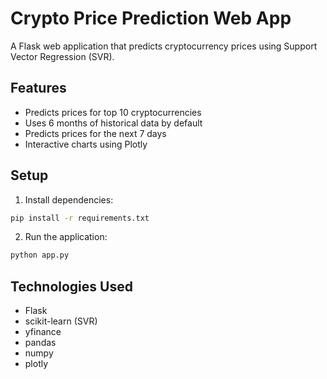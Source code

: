 # Crypto Price Prediction Web App

A Flask web application that predicts cryptocurrency prices using Support Vector Regression (SVR).

## Features
- Predicts prices for top 10 cryptocurrencies
- Uses 6 months of historical data by default
- Predicts prices for the next 7 days
- Interactive charts using Plotly

## Setup
1. Install dependencies:
```bash
pip install -r requirements.txt
```

2. Run the application:
```bash
python app.py
```

## Technologies Used
- Flask
- scikit-learn (SVR)
- yfinance
- pandas
- numpy
- plotly 